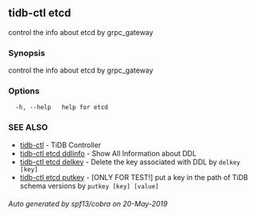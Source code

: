 ## tidb-ctl etcd

control the info about etcd by grpc_gateway

### Synopsis


control the info about etcd by grpc_gateway

### Options

```
  -h, --help   help for etcd
```

### SEE ALSO
* [tidb-ctl](tidb-ctl.md)	 - TiDB Controller
* [tidb-ctl etcd ddlinfo](tidb-ctl_etcd_ddlinfo.md)	 - Show All Information about DDL
* [tidb-ctl etcd delkey](tidb-ctl_etcd_delkey.md)	 - Delete the key associated with DDL by `delkey [key]`
* [tidb-ctl etcd putkey](tidb-ctl_etcd_putkey.md)	 - [ONLY FOR TEST!] put a key in the path of TiDB schema versions by `putkey [key] [value]`

###### Auto generated by spf13/cobra on 20-May-2019
